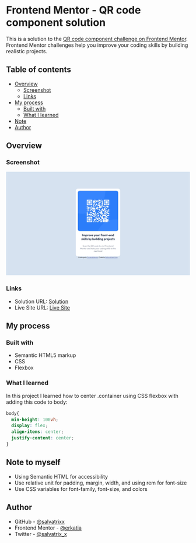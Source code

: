# Frontend Mentor - QR code component solution

This is a solution to the [QR code component challenge on Frontend Mentor](https://www.frontendmentor.io/challenges/qr-code-component-iux_sIO_H). Frontend Mentor challenges help you improve your coding skills by building realistic projects. 

## Table of contents

- [Overview](#overview)
  - [Screenshot](#screenshot)
  - [Links](#links)
- [My process](#my-process)
  - [Built with](#built-with)
  - [What I learned](#what-i-learned)
- [Note](#note-to-myself)
- [Author](#author)

## Overview

### Screenshot

![](./screenshot.jpg)

### Links

- Solution URL: [Solution](https://github.com/salvatrixx/qr-code)
- Live Site URL: [Live Site](https://qr-code-tan.vercel.app/)

## My process

### Built with

- Semantic HTML5 markup
- CSS
- Flexbox

### What I learned

In this project I learned how to center .container using CSS flexbox with adding this code to body:

```css
body{
  min-height: 100vh;
  display: flex;
  align-items: center;
  justify-content: center;
}
```

## Note to myself

- Using Semantic HTML for accessibility
- Use relative unit for padding, margin, width, and using rem for font-size
- Use CSS variables for font-family, font-size, and colors

## Author

- GitHub - [@salvatrixx](https://github.com/salvatrixx)
- Frontend Mentor - [@erkatia](https://www.frontendmentor.io/profile/erkatia)
- Twitter - [@salvatrix_x](https://twitter.com/salvatrix_x)
